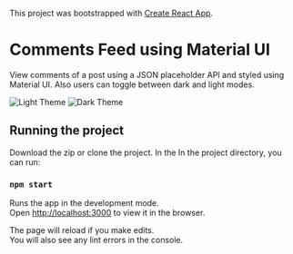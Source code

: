 This project was bootstrapped with [Create React App](https://github.com/facebook/create-react-app).

# Comments Feed using Material UI

View comments of a post using a JSON placeholder API and styled using Material UI. Also users can toggle between dark and light modes.

![Light Theme](public/light.png)
![Dark Theme](public/dark.png?)


## Running the project

Download the zip or clone the project. In the In the project directory, you can run:

### `npm start`

Runs the app in the development mode.<br />
Open [http://localhost:3000](http://localhost:3000) to view it in the browser.

The page will reload if you make edits.<br />
You will also see any lint errors in the console.
